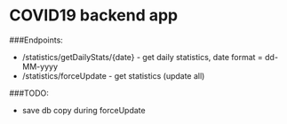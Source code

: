 # COVID19 backend app
###Endpoints:
* /statistics/getDailyStats/{date} - get daily statistics, date format = dd-MM-yyyy
* /statistics/forceUpdate - get statistics (update all)

###TODO:
* save db copy during forceUpdate

